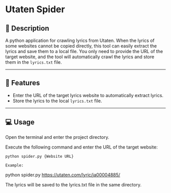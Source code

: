 # Utaten Spider

## 📖 Description
A python application for crawling lyrics from Utaten. When the lyrics of some websites cannot be copied directly, this tool can easily extract the lyrics and save them to a local file. 
You only need to provide the URL of the target website, and the tool will automatically crawl the lyrics and store them in the `lyrics.txt` file.

---

## 🚀 Features
- Enter the URL of the target lyrics website to automatically extract lyrics.
- Store the lyrics to the local `lyrics.txt` file.

---

## 💻 Usage
Open the terminal and enter the project directory.

Execute the following command and enter the URL of the target website:
```
python spider.py {Website URL}

Example:
```
python spider.py https://utaten.com/lyric/ja00004885/

The lyrics will be saved to the lyrics.txt file in the same directory.
